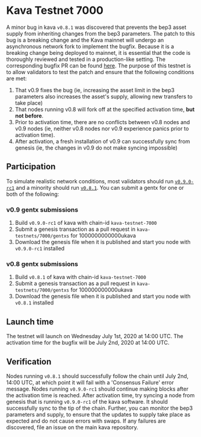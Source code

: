 # Kava Testnet 7000

A minor bug in kava `v0.8.1` was discovered that prevents the bep3 asset supply from inheriting changes from the bep3 parameters. The patch to this bug is a breaking change and the Kava mainnet will undergo an asynchronous network fork to implement the bugfix. Because it is a breaking change being deployed to mainnet, it is essential that the code is thoroughly reviewed and tested in a production-like setting. The corresponding bugfix PR can be found [here](https://github.com/Kava-Labs/kava/pull/604). The purpose of this testnet is to allow validators to test the patch and ensure that the following conditions are met:

1. That v0.9 fixes the bug (ie, increasing the asset limit in the bep3 parameters also increases the asset's supply, allowing new transfers to take place)
2. That nodes running v0.8 will fork off at the specified activation time, **but not before**.
3. Prior to activation time, there are no conflicts between v0.8 nodes and v0.9 nodes (ie, neither v0.8 nodes nor v0.9 experience panics prior to activation time).
4. After activation, a fresh installation of v0.9 can successfully sync from genesis (ie, the changes in v0.9 do not make syncing impossible)

## Participation

To simulate realistic network conditions, most validators should run [`v0.9.0-rc1`](https://github.com/Kava-Labs/kava/releases/tag/v0.9.0-rc1) and a minority should run [`v0.8.1`](https://github.com/Kava-Labs/kava/releases/tag/v0.8.1). You can submit a gentx for one or both of the following:

### v0.9 gentx submissions

1. Build `v0.9.0-rc1` of kava with chain-id `kava-testnet-7000`
2. Submit a genesis transaction as a pull request in `kava-testnets/7000/gentxs` for 1000000000000ukava
3. Download the genesis file when it is published and start you node with `v0.9.0-rc1` installed

### v0.8 gentx submissions

1. Build `v0.8.1` of kava with chain-id `kava-testnet-7000`
2. Submit a genesis transaction as a pull request in `kava-testnets/7000/gentxs` for 100000000000ukava
3. Download the genesis file when it is published and start you node with `v0.8.1` installed

## Launch time

The testnet will launch on Wednesday July 1st, 2020 at 14:00 UTC. The activation time for the bugfix will be July 2nd, 2020 at 14:00 UTC.

## Verification

Nodes running `v0.8.1` should successfully follow the chain until July 2nd, 14:00 UTC, at which point it will fail with a 'Consensus Failure' error message. Nodes running `v0.9.0-rc1` should continue making blocks after the activation time is reached. After activation time, try syncing a node from genesis that is running `v0.9.0-rc1` of the kava software. It should successfully sync to the tip of the chain. Further, you can monitor the bep3 parameters and supply, to ensure that the updates to supply take place as expected and do not cause errors with swaps. If any failures are discovered, file an issue on the main kava repository.
